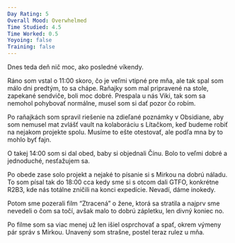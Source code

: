 ```yaml
---
Day Rating: 5
Overall Mood: Overwhelmed
Time Studied: 4.5
Time Worked: 0.5
Yoyoing: false
Training: false
---
```

Dnes teda deň nič moc, ako posledné víkendy.

Ráno som vstal o 11:00 skoro, čo je veľmi vtipné pre mňa, ale tak spal som málo dni predtým, to sa chápe. Raňajky som mal pripravené na stole, zapekané sendviče, boli moc dobré. Prespala u nás Viki, tak som sa nemohol pohybovať normálne, musel som si dať pozor čo robím.

Po raňajkách som spravil riešenie na zdieľané poznámky v Obsidiane, aby som nemusel mat zvlášť vault na kolaboráciu s Lítačkom, keď budeme robiť na nejakom projekte spolu. Musíme to ešte otestovať, ale podľa mna by to mohlo byť fajn.

O takej 14:00 som si dal obed, baby si objednali Čínu. Bolo to veľmi dobré a jednoduché, nesťažujem sa.

Po obede zase solo projekt a nejaké to písanie si s Mirkou na dobrú náladu. To som písal tak do 18:00 cca kedy sme si s otcom dali GTFO, konkrétne R2B3, kde nás totálne zničili na konci expedície. Nevadí, dáme inokedy.

Potom sme pozerali film “Ztracená” o žene, ktorá sa stratila a najprv sme nevedeli o čom sa točí, avšak malo to dobrú zápletku, len divný koniec no.

Po filme som sa viac menej už len išiel osprchovať a spať, okrem výmeny pár správ s Mirkou. Unavený som strašne, postel teraz rulez u mňa.